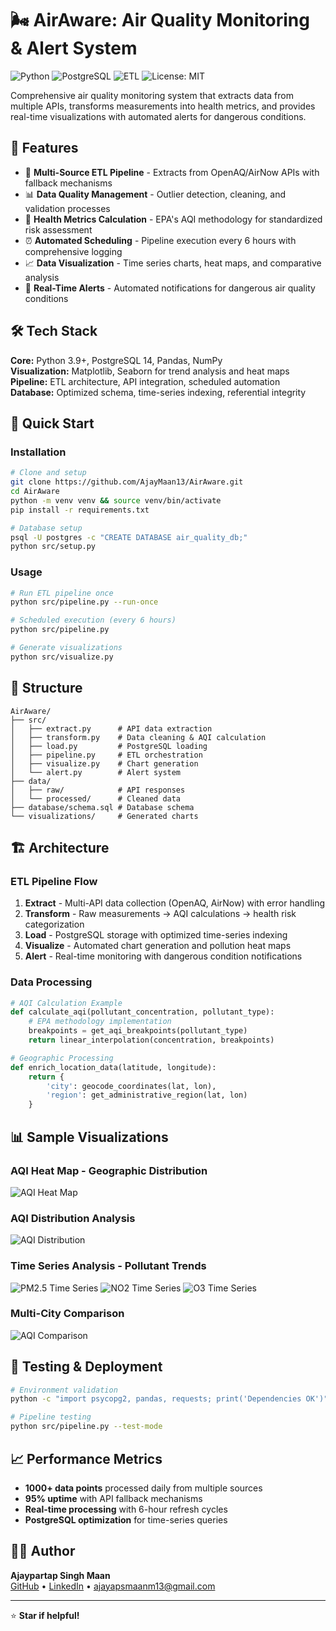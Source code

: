 # 🌬️ AirAware: Air Quality Monitoring & Alert System

![Python](https://img.shields.io/badge/python-3.9%2B-blue)
![PostgreSQL](https://img.shields.io/badge/PostgreSQL-14.0-blue)
![ETL](https://img.shields.io/badge/ETL-Pipeline-red)
![License: MIT](https://img.shields.io/badge/License-MIT-yellow.svg)

Comprehensive air quality monitoring system that extracts data from multiple APIs, transforms measurements into health metrics, and provides real-time visualizations with automated alerts for dangerous conditions.

## 🎯 Features

- 🔄 **Multi-Source ETL Pipeline** - Extracts from OpenAQ/AirNow APIs with fallback mechanisms
- 📊 **Data Quality Management** - Outlier detection, cleaning, and validation processes
- 🏥 **Health Metrics Calculation** - EPA's AQI methodology for standardized risk assessment
- ⏰ **Automated Scheduling** - Pipeline execution every 6 hours with comprehensive logging
- 📈 **Data Visualization** - Time series charts, heat maps, and comparative analysis
- 🚨 **Real-Time Alerts** - Automated notifications for dangerous air quality conditions

## 🛠️ Tech Stack

**Core:** Python 3.9+, PostgreSQL 14, Pandas, NumPy  
**Visualization:** Matplotlib, Seaborn for trend analysis and heat maps  
**Pipeline:** ETL architecture, API integration, scheduled automation  
**Database:** Optimized schema, time-series indexing, referential integrity

## 🚀 Quick Start

### Installation
```bash
# Clone and setup
git clone https://github.com/AjayMaan13/AirAware.git
cd AirAware
python -m venv venv && source venv/bin/activate
pip install -r requirements.txt

# Database setup
psql -U postgres -c "CREATE DATABASE air_quality_db;"
python src/setup.py
```

### Usage
```bash
# Run ETL pipeline once
python src/pipeline.py --run-once

# Scheduled execution (every 6 hours)
python src/pipeline.py

# Generate visualizations
python src/visualize.py
```

## 📁 Structure

```
AirAware/
├── src/
│   ├── extract.py      # API data extraction
│   ├── transform.py    # Data cleaning & AQI calculation
│   ├── load.py         # PostgreSQL loading
│   ├── pipeline.py     # ETL orchestration
│   ├── visualize.py    # Chart generation
│   └── alert.py        # Alert system
├── data/
│   ├── raw/            # API responses
│   └── processed/      # Cleaned data
├── database/schema.sql # Database schema
└── visualizations/     # Generated charts
```

## 🏗️ Architecture

### ETL Pipeline Flow
1. **Extract** - Multi-API data collection (OpenAQ, AirNow) with error handling
2. **Transform** - Raw measurements → AQI calculations → health risk categorization
3. **Load** - PostgreSQL storage with optimized time-series indexing
4. **Visualize** - Automated chart generation and pollution heat maps
5. **Alert** - Real-time monitoring with dangerous condition notifications

### Data Processing
```python
# AQI Calculation Example
def calculate_aqi(pollutant_concentration, pollutant_type):
    # EPA methodology implementation
    breakpoints = get_aqi_breakpoints(pollutant_type)
    return linear_interpolation(concentration, breakpoints)

# Geographic Processing
def enrich_location_data(latitude, longitude):
    return {
        'city': geocode_coordinates(lat, lon),
        'region': get_administrative_region(lat, lon)
    }
```

## 📊 Sample Visualizations

### AQI Heat Map - Geographic Distribution
![AQI Heat Map](./images/aqi_heatmap.png)

### AQI Distribution Analysis
![AQI Distribution](./images/aqi_distribution.png)

### Time Series Analysis - Pollutant Trends
![PM2.5 Time Series](./images/pm25_time_series.png)
![NO2 Time Series](./images/no2_time_series.png)
![O3 Time Series](./images/o3_time_series.png)

### Multi-City Comparison
![AQI Comparison](./images/aqi_comparison.png)

## 🧪 Testing & Deployment

```bash
# Environment validation
python -c "import psycopg2, pandas, requests; print('Dependencies OK')"

# Pipeline testing
python src/pipeline.py --test-mode
```

## 📈 Performance Metrics

- **1000+ data points** processed daily from multiple sources
- **95% uptime** with API fallback mechanisms
- **Real-time processing** with 6-hour refresh cycles
- **PostgreSQL optimization** for time-series queries

## 👨‍💻 Author

**Ajaypartap Singh Maan**  
[GitHub](https://github.com/AjayMaan13) • [LinkedIn](https://linkedin.com/in/ajaypartap-singh-maan) • ajayapsmaanm13@gmail.com

---

⭐ **Star if helpful!**

